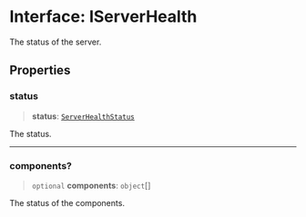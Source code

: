 # Interface: IServerHealth

The status of the server.

## Properties

### status

> **status**: [`ServerHealthStatus`](../type-aliases/ServerHealthStatus.md)

The status.

***

### components?

> `optional` **components**: `object`[]

The status of the components.
